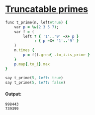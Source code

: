[1]: http://rosettacode.org/wiki/Truncatable_primes

# [Truncatable primes][1]

```ruby
func t_prime(n, left=true) {
    var p = %w(2 3 5 7);
    var f = (
        left ? { '1'..'9' ~X+ p }
             : { p ~X+ '1'..'9' }
    )
    n.times {
        p = f().grep{ .to_i.is_prime }
    }
    p.map{.to_i}.max
}
 
say t_prime(5, left: true)
say t_prime(5, left: false)
```

#### Output:
```
998443
739399
```